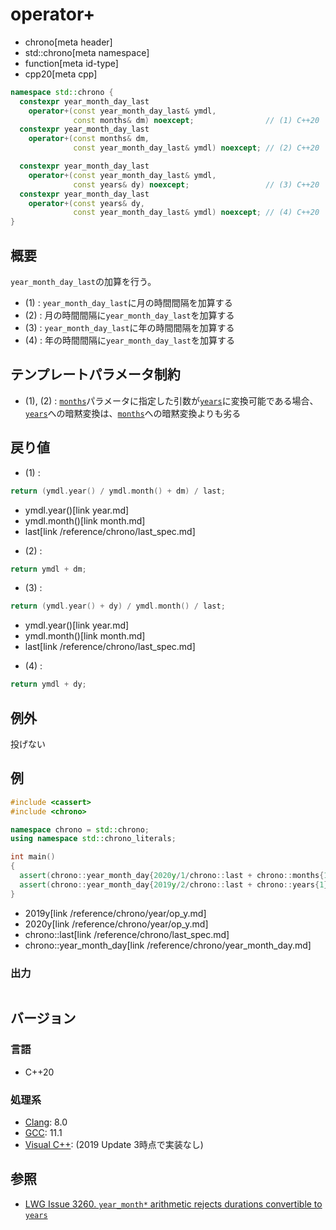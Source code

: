 # operator+
* chrono[meta header]
* std::chrono[meta namespace]
* function[meta id-type]
* cpp20[meta cpp]

```cpp
namespace std::chrono {
  constexpr year_month_day_last
    operator+(const year_month_day_last& ymdl,
              const months& dm) noexcept;                // (1) C++20
  constexpr year_month_day_last
    operator+(const months& dm,
              const year_month_day_last& ymdl) noexcept; // (2) C++20

  constexpr year_month_day_last
    operator+(const year_month_day_last& ymdl,
              const years& dy) noexcept;                 // (3) C++20
  constexpr year_month_day_last
    operator+(const years& dy,
              const year_month_day_last& ymdl) noexcept; // (4) C++20
}
```

## 概要
`year_month_day_last`の加算を行う。

- (1) : `year_month_day_last`に月の時間間隔を加算する
- (2) : 月の時間間隔に`year_month_day_last`を加算する
- (3) : `year_month_day_last`に年の時間間隔を加算する
- (4) : 年の時間間隔に`year_month_day_last`を加算する


## テンプレートパラメータ制約
- (1), (2) : [`months`](/reference/chrono/duration_aliases.md)パラメータに指定した引数が[`years`](/reference/chrono/duration_aliases.md)に変換可能である場合、[`years`](/reference/chrono/duration_aliases.md)への暗黙変換は、[`months`](/reference/chrono/duration_aliases.md)への暗黙変換よりも劣る


## 戻り値
- (1) :

```cpp
return (ymdl.year() / ymdl.month() + dm) / last;
```
* ymdl.year()[link year.md]
* ymdl.month()[link month.md]
* last[link /reference/chrono/last_spec.md]


- (2) :

```cpp
return ymdl + dm;
```

- (3) :

```cpp
return (ymdl.year() + dy) / ymdl.month() / last;
```
* ymdl.year()[link year.md]
* ymdl.month()[link month.md]
* last[link /reference/chrono/last_spec.md]

- (4) :

```cpp
return ymdl + dy;
```


## 例外
投げない


## 例
```cpp example
#include <cassert>
#include <chrono>

namespace chrono = std::chrono;
using namespace std::chrono_literals;

int main()
{
  assert(chrono::year_month_day{2020y/1/chrono::last + chrono::months{1}} == 2020y/2/29);
  assert(chrono::year_month_day{2019y/2/chrono::last + chrono::years{1}} == 2020y/2/29);
}
```
* 2019y[link /reference/chrono/year/op_y.md]
* 2020y[link /reference/chrono/year/op_y.md]
* chrono::last[link /reference/chrono/last_spec.md]
* chrono::year_month_day[link /reference/chrono/year_month_day.md]

### 出力
```
```

## バージョン
### 言語
- C++20

### 処理系
- [Clang](/implementation.md#clang): 8.0
- [GCC](/implementation.md#gcc): 11.1
- [Visual C++](/implementation.md#visual_cpp): (2019 Update 3時点で実装なし)


## 参照
- [LWG Issue 3260. `year_month*` arithmetic rejects durations convertible to `years`](http://www.open-std.org/jtc1/sc22/wg21/docs/papers/2020/p2117r0.html#3260)
